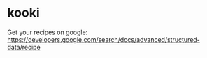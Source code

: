# kooki

Get your recipes on google: https://developers.google.com/search/docs/advanced/structured-data/recipe
